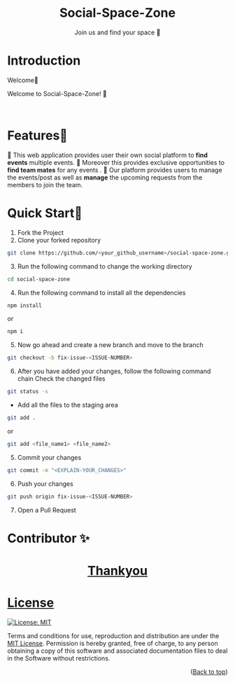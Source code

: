  <div align="center">
<h1>Social-Space-Zone</h1>
<p>Join us and find your space 🚀</p>
</div>

# Introduction <a name="introduction"></a>

Welcome👋

<p> 
Welcome to Social-Space-Zone! 🌟 
</p>

<br/>

# Features🌟 <a name="features"></a>

🎉 This web application provides user their own social platform to **find events** multiple events.
🎉 Moreover this provides exclusive opportunities to **find team mates** for any events .
🎉 Our platform provides users to manage the events/post as well as **manage** the upcoming requests from the members to join the team.

# Quick Start🚀 <a name="quickstart"></a>

1. Fork the Project
2. Clone your forked repository

```sh
git clone https://github.com/<your_github_username>/social-space-zone.git
```

3. Run the following command to change the working directory

```sh
cd social-space-zone
```

4. Run the following command to install all the dependencies

```sh
npm install
```

or

```sh
npm i
```

5. Now go ahead and create a new branch and move to the branch

```sh
git checkout -b fix-issue-<ISSUE-NUMBER>
```

6. After you have added your changes, follow the following command chain
   Check the changed files

```sh
git status -s
```

- Add all the files to the staging area

```sh
git add .
```

or

```sh
git add <file_name1> <file_name2>
```

5. Commit your changes

```sh
git commit -m "<EXPLAIN-YOUR_CHANGES>"
```

6. Push your changes

```sh
git push origin fix-issue-<ISSUE-NUMBER>
```

7. Open a Pull Request

# Contributor ✨

<a href="https://github.com/krishna-nayak/social-space-zone/graphs/contributors">

 <div align="center">
<h1>Thankyou</h1>
</div>

# License

[![License: MIT](https://img.shields.io/badge/License-MIT-yellow.svg)](https://opensource.org/licenses/MIT)

Terms and conditions for use, reproduction and distribution are under the [MIT License](https://opensource.org/license/mit/). Permission is hereby granted, free of charge, to any person obtaining a copy of this software and associated documentation files to deal in the Software without restrictions.

<p align="right">(<a href="#top">Back to top</a>)</p>
